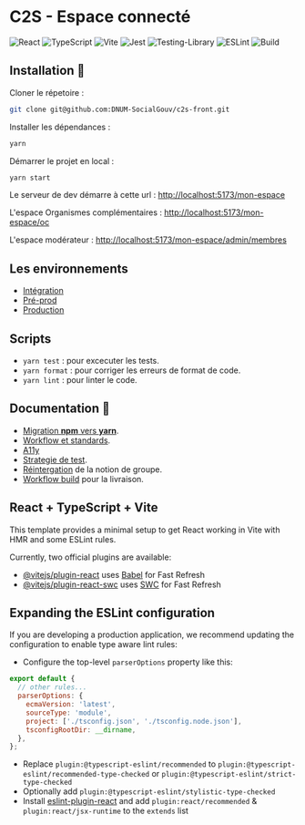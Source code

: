 # C2S - Espace connecté

![React](https://img.shields.io/badge/react-%2320232a.svg?style=for-the-badge&logo=react&logoColor=%2361DAFB)
![TypeScript](https://img.shields.io/badge/typescript-%23007ACC.svg?style=for-the-badge&logo=typescript&logoColor=white)
![Vite](https://img.shields.io/badge/vite-%23646CFF.svg?style=for-the-badge&logo=vite&logoColor=white)
![Jest](https://img.shields.io/badge/-jest-%23C21325?style=for-the-badge&logo=jest&logoColor=white)
![Testing-Library](https://img.shields.io/badge/-TestingLibrary-%23E33332?style=for-the-badge&logo=testing-library&logoColor=white)
![ESLint](https://img.shields.io/badge/ESLint-4B3263?style=for-the-badge&logo=eslint&logoColor=white)
![Build](https://github.com//DNUM-SocialGouv/c2s-front/actions/workflows/c2s-github-ci.yml/badge.svg)

## Installation :construction_worker:

Cloner le répetoire :

```bash
git clone git@github.com:DNUM-SocialGouv/c2s-front.git
```

Installer les dépendances :

```bash
yarn
```

Démarrer le projet en local :

```bash
yarn start
```

Le serveur de dev démarre à cette url : [http://localhost:5173/mon-espace](http://localhost:5173/mon-espace)

L'espace Organismes complémentaires : [http://localhost:5173/mon-espace/oc](http://localhost:5173/mon-espace/oc)

L'espace modérateur : [http://localhost:5173/mon-espace/admin/membres](http://localhost:5173/mon-espace/admin/membres)

## Les environnements

- [Intégration](https://c2s-integration.cegedim.cloud/)
- [Pré-prod](https://c2s-preprod.cegedim.cloud)
- [Production](https://www.complementaire-sante-solidaire.gouv.fr/)

## Scripts

- `yarn test` : pour excecuter les tests.
- `yarn format` : pour corriger les erreurs de format de code.
- `yarn lint` : pour linter le code.

## Documentation :book:

- [Migration **npm** vers **yarn**](/doc/adr/yarn.md).
- [Workflow et standards](/doc/WORKFLOW-ET-STANDARDS.md).
- [A11y](/doc/A11Y.md)
- [Strategie de test](/doc/STRATEGIE_TEST.md).
- [Réintergation](./doc/adr/REACTIVATE_GROUPES.md) de la notion de groupe.
- [Workflow build](./doc/LIVRAISON.md) pour la livraison.

## React + TypeScript + Vite

This template provides a minimal setup to get React working in Vite with HMR and some ESLint rules.

Currently, two official plugins are available:

- [@vitejs/plugin-react](https://github.com/vitejs/vite-plugin-react/blob/main/packages/plugin-react/README.md) uses [Babel](https://babeljs.io/) for Fast Refresh
- [@vitejs/plugin-react-swc](https://github.com/vitejs/vite-plugin-react-swc) uses [SWC](https://swc.rs/) for Fast Refresh

## Expanding the ESLint configuration

If you are developing a production application, we recommend updating the configuration to enable type aware lint rules:

- Configure the top-level `parserOptions` property like this:

```js
export default {
  // other rules...
  parserOptions: {
    ecmaVersion: 'latest',
    sourceType: 'module',
    project: ['./tsconfig.json', './tsconfig.node.json'],
    tsconfigRootDir: __dirname,
  },
};
```

- Replace `plugin:@typescript-eslint/recommended` to `plugin:@typescript-eslint/recommended-type-checked` or `plugin:@typescript-eslint/strict-type-checked`
- Optionally add `plugin:@typescript-eslint/stylistic-type-checked`
- Install [eslint-plugin-react](https://github.com/jsx-eslint/eslint-plugin-react) and add `plugin:react/recommended` & `plugin:react/jsx-runtime` to the `extends` list
